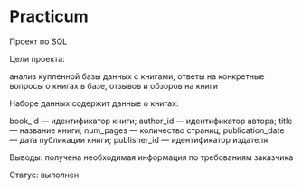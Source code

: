 # Practicum

Проект по SQL

Цели проекта:

анализ купленной базы данных с книгами,
ответы на конкретные вопросы о книгах в базе, отзывов и обзоров на книги

Наборе данных содержит данные о книгах:

book_id — идентификатор книги;
author_id — идентификатор автора;
title — название книги;
num_pages — количество страниц;
publication_date — дата публикации книги;
publisher_id — идентификатор издателя.

Выводы: получена необходимая информация по требованиям заказчика

Статус: выполнен
